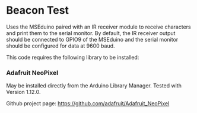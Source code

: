 # Beacon Test

Uses the MSEduino paired with an IR receiver module to receive characters and print them to the serial monitor. By default, the IR receiver output should be connected to GPIO9 of the MSEduino and the serial monitor should be configured for data at 9600 baud.

This code requires the following library to be installed:

### Adafruit NeoPixel

May be installed directly from the Arduino Library Manager. Tested with Version 1.12.0.

Github project page: https://github.com/adafruit/Adafruit_NeoPixel